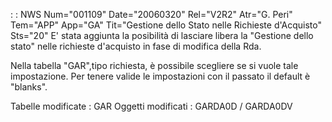  :  : NWS Num="001109" Date="20060320" Rel="V2R2" Atr="G. Peri" Tem="APP" App="GA" Tit="Gestione dello Stato nelle Richieste d'Acquisto" Sts="20"
E' stata aggiunta la posibilità di lasciare libera la "Gestione dello stato" nelle richieste d'acquisto in fase di modifica della Rda.

Nella tabella "GAR",tipo richiesta, è possibile scegliere se si vuole tale impostazione.
Per tenere valide le impostazioni con il passato il default è "blanks".

Tabelle modificate  :  GAR
Oggetti modificati  :  GARDA0D / GARDA0DV

